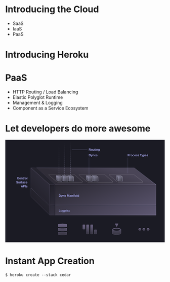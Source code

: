 <!SLIDE whats-in-store incremental>

# Introducing the Cloud

* SaaS
* IaaS
* PaaS

<!SLIDE introducing-heroku>

# Introducing Heroku

<!SLIDE incremental how-it-works>

# PaaS

* HTTP Routing / Load Balancing
* Elastic Polyglot Runtime
* Management & Logging
* Component as a Service Ecosystem

<!SLIDE more-awesome>

# Let developers do more awesome

<!SLIDE center how-it-works>

![how-it-works](how-it-works.png)

<!SLIDE commandline incremental run-anything>

# Instant App Creation

    $ heroku create --stack cedar

